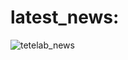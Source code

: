 # latest_news:
![tetelab_news](https://user-images.githubusercontent.com/54118670/170891238-1d2d293c-2a7d-4169-b5f1-a6191970c555.PNG)
